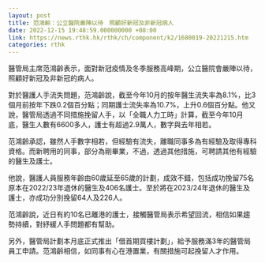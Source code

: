 ```yaml
---
layout: post
title: 范鴻齡：公立醫院嚴陣以待　照顧好新冠及非新冠病人
date: 2022-12-15 19:48:59.000000000 +08:00
link: https://news.rthk.hk/rthk/ch/component/k2/1680019-20221215.htm
categories: rthk
---
```


醫管局主席范鴻齡表示，面對新冠疫情及冬季服務高峰期，公立醫院會嚴陣以待，照顧好新冠及非新冠的病人。

對於醫護人手流失問題，范鴻齡說，截至今年10月的按年醫生流失率為8.1%，比3個月前按年下跌0.2個百分點；同期護士流失率為10.7%，上升0.6個百分點。他又說，醫管局透過不同措施挽留人手，以「全職人力工時」計算，截至今年10月底，醫生人數有6600多人，護士有超過2.9萬人，數字與去年相若。

范鴻齡承認，雖然人手數字相若，但經驗有流失，離職同事多為有經驗及取得專科資格。而新聘用的同事，部分為剛畢業，不過，透過其他措施，可聘請其他有經驗的醫生及護士。

他說，醫護人員服務年齡由60歲延至65歲的計劃，成效不錯，包括成功挽留75名原本在2022/23年退休的醫生及406名護士。至於將在2023/24年退休的醫生及護士，亦成功分別挽留64人及226人。

范鴻齡說，近日有約10名已離港的護士，接觸醫管局表示希望回流，相信如果趨勢持續，對紓緩人手問題都有幫助。

另外，醫管局計劃本月底正式推出「借首期買樓計劃」，給予服務滿3年的醫管局員工申請。范鴻齡相信，如同事有心在港置業，有關措施可起挽留人才作用。
